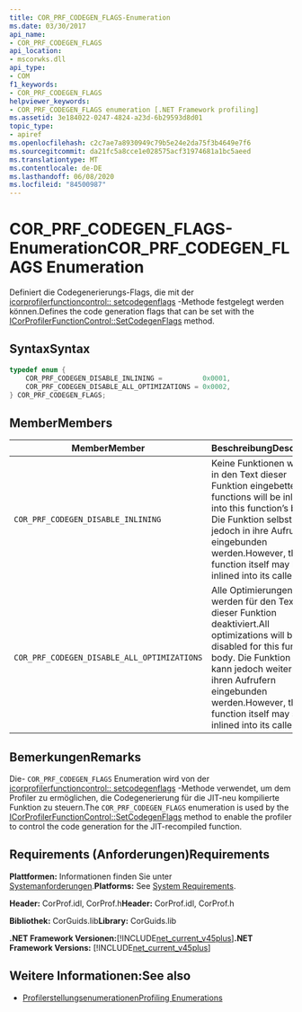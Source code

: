 ```yaml
---
title: COR_PRF_CODEGEN_FLAGS-Enumeration
ms.date: 03/30/2017
api_name:
- COR_PRF_CODEGEN_FLAGS
api_location:
- mscorwks.dll
api_type:
- COM
f1_keywords:
- COR_PRF_CODEGEN_FLAGS
helpviewer_keywords:
- COR_PRF_CODEGEN_FLAGS enumeration [.NET Framework profiling]
ms.assetid: 3e184022-0247-4824-a23d-6b29593d8d01
topic_type:
- apiref
ms.openlocfilehash: c2c7ae7a8930949c79b5e24e2da75f3b4649e7f6
ms.sourcegitcommit: da21fc5a8cce1e028575acf31974681a1bc5aeed
ms.translationtype: MT
ms.contentlocale: de-DE
ms.lasthandoff: 06/08/2020
ms.locfileid: "84500987"
---
```

# <a name="cor_prf_codegen_flags-enumeration"></a><span data-ttu-id="44082-102">COR_PRF_CODEGEN_FLAGS-Enumeration</span><span class="sxs-lookup"><span data-stu-id="44082-102">COR_PRF_CODEGEN_FLAGS Enumeration</span></span>
<span data-ttu-id="44082-103">Definiert die Codegenerierungs-Flags, die mit der [icorprofilerfunctioncontrol:: setcodegenflags](icorprofilerfunctioncontrol-setcodegenflags-method.md) -Methode festgelegt werden können.</span><span class="sxs-lookup"><span data-stu-id="44082-103">Defines the code generation flags that can be set with the [ICorProfilerFunctionControl::SetCodegenFlags](icorprofilerfunctioncontrol-setcodegenflags-method.md) method.</span></span>  
  
## <a name="syntax"></a><span data-ttu-id="44082-104">Syntax</span><span class="sxs-lookup"><span data-stu-id="44082-104">Syntax</span></span>  
  
```cpp  
typedef enum {  
    COR_PRF_CODEGEN_DISABLE_INLINING =          0x0001,  
    COR_PRF_CODEGEN_DISABLE_ALL_OPTIMIZATIONS = 0x0002,  
} COR_PRF_CODEGEN_FLAGS;  
```  
  
## <a name="members"></a><span data-ttu-id="44082-105">Member</span><span class="sxs-lookup"><span data-stu-id="44082-105">Members</span></span>  
  
|<span data-ttu-id="44082-106">Member</span><span class="sxs-lookup"><span data-stu-id="44082-106">Member</span></span>|<span data-ttu-id="44082-107">Beschreibung</span><span class="sxs-lookup"><span data-stu-id="44082-107">Description</span></span>|  
|------------|-----------------|  
|`COR_PRF_CODEGEN_DISABLE_INLINING`|<span data-ttu-id="44082-108">Keine Funktionen werden in den Text dieser Funktion eingebettet.</span><span class="sxs-lookup"><span data-stu-id="44082-108">No functions will be inlined into this function’s body.</span></span> <span data-ttu-id="44082-109">Die Funktion selbst kann jedoch in ihre Aufrufer eingebunden werden.</span><span class="sxs-lookup"><span data-stu-id="44082-109">However, the function itself may be inlined into its callers.</span></span>|  
|`COR_PRF_CODEGEN_DISABLE_ALL_OPTIMIZATIONS`|<span data-ttu-id="44082-110">Alle Optimierungen werden für den Text dieser Funktion deaktiviert.</span><span class="sxs-lookup"><span data-stu-id="44082-110">All optimizations will be disabled for this function’s body.</span></span> <span data-ttu-id="44082-111">Die Funktion selbst kann jedoch weiterhin in ihren Aufrufern eingebunden werden.</span><span class="sxs-lookup"><span data-stu-id="44082-111">However, the function itself may still be inlined into its callers.</span></span>|  
  
## <a name="remarks"></a><span data-ttu-id="44082-112">Bemerkungen</span><span class="sxs-lookup"><span data-stu-id="44082-112">Remarks</span></span>  
 <span data-ttu-id="44082-113">Die- `COR_PRF_CODEGEN_FLAGS` Enumeration wird von der [icorprofilerfunctioncontrol:: setcodegenflags](icorprofilerfunctioncontrol-setcodegenflags-method.md) -Methode verwendet, um dem Profiler zu ermöglichen, die Codegenerierung für die JIT-neu kompilierte Funktion zu steuern.</span><span class="sxs-lookup"><span data-stu-id="44082-113">The `COR_PRF_CODEGEN_FLAGS` enumeration is used by the [ICorProfilerFunctionControl::SetCodegenFlags](icorprofilerfunctioncontrol-setcodegenflags-method.md) method to enable the profiler to control the code generation for the JIT-recompiled function.</span></span>  
  
## <a name="requirements"></a><span data-ttu-id="44082-114">Requirements (Anforderungen)</span><span class="sxs-lookup"><span data-stu-id="44082-114">Requirements</span></span>  
 <span data-ttu-id="44082-115">**Plattformen:** Informationen finden Sie unter [Systemanforderungen](../../get-started/system-requirements.md).</span><span class="sxs-lookup"><span data-stu-id="44082-115">**Platforms:** See [System Requirements](../../get-started/system-requirements.md).</span></span>  
  
 <span data-ttu-id="44082-116">**Header:** CorProf.idl, CorProf.h</span><span class="sxs-lookup"><span data-stu-id="44082-116">**Header:** CorProf.idl, CorProf.h</span></span>  
  
 <span data-ttu-id="44082-117">**Bibliothek:** CorGuids.lib</span><span class="sxs-lookup"><span data-stu-id="44082-117">**Library:** CorGuids.lib</span></span>  
  
 <span data-ttu-id="44082-118">**.NET Framework Versionen:**[!INCLUDE[net_current_v45plus](../../../../includes/net-current-v45plus-md.md)]</span><span class="sxs-lookup"><span data-stu-id="44082-118">**.NET Framework Versions:** [!INCLUDE[net_current_v45plus](../../../../includes/net-current-v45plus-md.md)]</span></span>  
  
## <a name="see-also"></a><span data-ttu-id="44082-119">Weitere Informationen:</span><span class="sxs-lookup"><span data-stu-id="44082-119">See also</span></span>

- [<span data-ttu-id="44082-120">Profilerstellungsenumerationen</span><span class="sxs-lookup"><span data-stu-id="44082-120">Profiling Enumerations</span></span>](profiling-enumerations.md)
